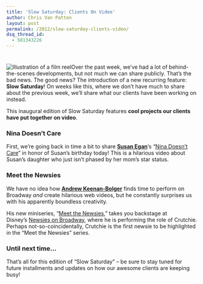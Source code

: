 ```yaml
---
title: 'Slow Saturday: Clients On Video'
author: Chris Van Patten
layout: post
permalink: /2012/slow-saturday-clients-video/
dsq_thread_id:
  - 581343226
---
```

# 

![Illustration of a film reel][1]Over the past week, we’ve had a lot of behind-the-scenes developments, but not much we can share publicly. That’s the bad news. The good news? The introduction of a new recurring feature: **Slow Saturday**! On weeks like this, where we don’t have much to share about the previous week, we’ll share what our clients have been working on instead.

 [1]: http://static.vanpattenmedia.com/content/uploads/2012/02/200px-Video-x-generic.svg_.png "Film reel"

This inaugural edition of Slow Saturday features **cool projects our clients have put together on video**.

### Nina Doesn’t Care

First, we’re going back in time a bit to share **[Susan Egan][2]**‘s “[Nina Doesn’t Care][3]” in honor of Susan’s birthday today! This is a hilarious video about Susan’s daughter who just isn’t phased by her mom’s star status.

 [2]: http://www.susanegan.net/
 [3]: http://www.youtube.com/watch?v=jKdLJo2_6hQ



### Meet the Newsies

We have no idea how **[Andrew Keenan-Bolger][4]** finds time to perform on Broadway *and* create hilarious web videos, but he constantly surprises us with his apparently boundless creativity.

 [4]: http://www.andrewkeenanbolger.com/

His new miniseries, “[Meet the Newsies][5],” takes you backstage at Disney’s [Newsies on Broadway][6], where he is performing the role of Crutchie. Perhaps not-so-coincidentally, Crutchie is the first newsie to be highlighted in the “Meet the Newsies” series.

 [5]: http://www.youtube.com/watch?v=kCZRaw6KS20
 [6]: http://www.newsiesthemusical.com/



### Until next time…

That’s all for this edition of “Slow Saturday” – be sure to stay tuned for future installments and updates on how our awesome clients are keeping busy!